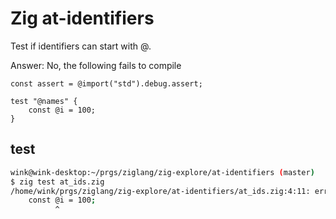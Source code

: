# Zig at-identifiers

Test if identifiers can start with @.

Answer: No, the following fails to compile
```
const assert = @import("std").debug.assert;

test "@names" {
    const @i = 100;
}
```

## test
```bash
wink@wink-desktop:~/prgs/ziglang/zig-explore/at-identifiers (master)
$ zig test at_ids.zig 
/home/wink/prgs/ziglang/zig-explore/at-identifiers/at_ids.zig:4:11: error: expected token 'Symbol', found '@'
    const @i = 100;
          ^
```
